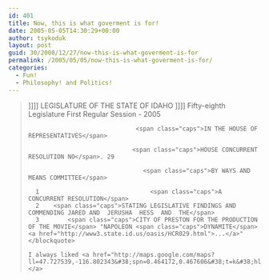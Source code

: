 ```yaml
---
id: 401
title: Now, this is what goverment is for!
date: 2005-05-05T14:30:29+00:00
author: tsykoduk
layout: post
guid: 30/2008/12/27/now-this-is-what-goverment-is-for
permalink: /2005/05/05/now-this-is-what-goverment-is-for/
categories:
  - Fun!
  - Philosophy! and Politics!
---
```

<blockquote>  ]]]]              <span class="caps">LEGISLATURE OF THE STATE OF IDAHO</span>             ]]]]
	 Fifty-eighth Legislature                   First Regular Session - 2005

	                              <span class="caps">IN THE HOUSE OF REPRESENTATIVES</span>

	                             <span class="caps">HOUSE CONCURRENT RESOLUTION NO</span>. 29

	                                <span class="caps">BY WAYS AND MEANS COMMITTEE</span>

	  1                               <span class="caps">A CONCURRENT RESOLUTION</span>
	  2    <span class="caps">STATING LEGISLATIVE FINDINGS AND COMMENDING JARED AND  JERUSHA  HESS  AND  THE</span>
	  3        <span class="caps">CITY OF PRESTON FOR THE PRODUCTION OF THE MOVIE</span> "NAPOLEON <span class="caps">DYNAMITE</span><a href="http://www3.state.id.us/oasis/HCR029.html">...</a>"</blockquote>

	I always liked <a href="http://maps.google.com/maps?ll=47.727539,-116.802343&#38;spn=0.464172,0.467606&#38;t=k&#38;hl=en">Idaho!</a>